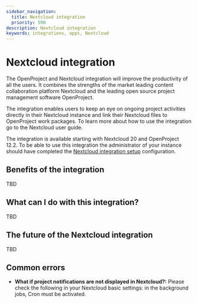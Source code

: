 ```yaml
---
sidebar_navigation:
  title: Nextcloud integration
  priority: 590
description: Nextcloud integration
keywords: integrations, apps, Nextcloud
---
```

# Nextcloud integration

The OpenProject and Nextcloud integration will improve the productivity of all the users. It combines the strengths of the market leading content collaboration platform Nextcloud and the leading open source project management software OpenProject.

The integration enables users to keep an eye on ongoing project activities directly in their Nextcloud instance and link their Nextcloud files to OpenProject work packages. To learn more about how to use the integration go to the Nextcloud user guide.

The integration is available starting with Nextcloud 20 and OpenProject 12.2. To be able to use this integration the administrator of your instance should have completed the [Nextcloud integration setup](../../system-admin-guide/integrations/nextcloud) configuration.

## Benefits of the integration

TBD

## What can I do with this integration?

TBD

## The future of the Nextcloud integration

TBD

## Common errors

- **What if project notifications are not displayed in Nextcloud?:** Please check the following in your Nextcloud basic settings: in the background jobs, Cron must be activated.